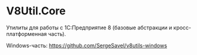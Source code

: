 # V8Util.Core
Утилиты для работы с 1С:Предприятие 8 (базовые абстракции и кросс-платформенная часть).

Windows-часть: https://github.com/SergeSavel/v8utils-windows 
